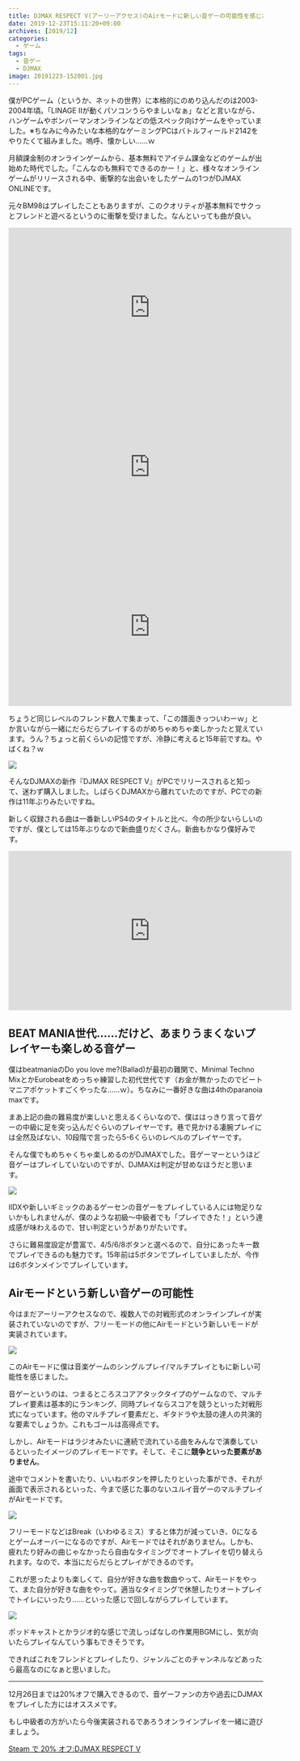 ```yaml
---
title: DJMAX RESPECT V(アーリーアクセス)のAirモードに新しい音ゲーの可能性を感じた
date: 2019-12-23T15:11:20+09:00
archives: [2019/12]
categories:
  - ゲーム
tags:
  - 音ゲー
  - DJMAX
image: 20191223-152001.jpg
---
```

僕がPCゲーム（というか、ネットの世界）に本格的にのめり込んだのは2003-2004年頃。「LINAGE IIが動くパソコンうらやましいなぁ」などと言いながら、ハンゲームやボンバーマンオンラインなどの低スペック向けゲームをやっていました。※ちなみに今みたいな本格的なゲーミングPCはバトルフィールド2142をやりたくて組みました。嗚呼、懐かしい……ｗ

<!--more-->

月額課金制のオンラインゲームから、基本無料でアイテム課金などのゲームが出始めた時代でした。「こんなのも無料でできるのかー！」と、様々なオンラインゲームがリリースされる中、衝撃的な出会いをしたゲームの1つがDJMAX ONLINEです。

元々BM98はプレイしたこともありますが、このクオリティが基本無料でサクっとフレンドと遊べるというのに衝撃を受けました。なんといっても曲が良い。

<iframe width="560" height="315" src="https://www.youtube.com/embed/ghLCHAHv-VY" frameborder="0" allow="accelerometer; autoplay; encrypted-media; gyroscope; picture-in-picture" allowfullscreen></iframe>

<iframe width="560" height="315" src="https://www.youtube.com/embed/Kj3Q91HGAhU" frameborder="0" allow="accelerometer; autoplay; encrypted-media; gyroscope; picture-in-picture" allowfullscreen></iframe>

<iframe width="560" height="315" src="https://www.youtube.com/embed/geMQTWSRlo4" frameborder="0" allow="accelerometer; autoplay; encrypted-media; gyroscope; picture-in-picture" allowfullscreen></iframe>

ちょうど同じレベルのフレンド数人で集まって、「この譜面きっついわーｗ」とか言いながら一緒にだらだらプレイするのがめちゃめちゃ楽しかったと覚えています。うん？ちょっと前くらいの記憶ですが、冷静に考えると15年前ですね。やばくね？ｗ

![](/images/006_o.jpg)

そんなDJMAXの新作『DJMAX RESPECT V』がPCでリリースされると知って、迷わず購入しました。しばらくDJMAXから離れていたのですが、PCでの新作は11年ぶりみたいですね。

新しく収録される曲は一番新しいPS4のタイトルと比べ、今の所少ないらしいのですが、僕としては15年ぶりなので新曲盛りだくさん。新曲もかなり僕好みです。

<iframe width="560" height="315" src="https://www.youtube.com/embed/QSFeCkvJMJg" frameborder="0" allow="accelerometer; autoplay; encrypted-media; gyroscope; picture-in-picture" allowfullscreen></iframe>

## BEAT MANIA世代……だけど、あまりうまくないプレイヤーも楽しめる音ゲー

僕はbeatmaniaのDo you love me?(Ballad)が最初の難関で、Minimal Techno MixとかEurobeatをめっちゃ練習した初代世代です（お金が無かったのでビートマニアポケットすごくやったな……ｗ）。ちなみに一番好きな曲は4thのparanoia maxです。

まあ上記の曲の難易度が楽しいと思えるくらいなので、僕ははっきり言って音ゲーの中級に足を突っ込んだぐらいのプレイヤーです。巷で見かける凄腕プレイには全然及ばない、10段階で言ったら5-6くらいのレベルのプレイヤーです。

そんな僕でもめちゃくちゃ楽しめるのがDJMAXでした。音ゲーマーというほど音ゲーはプレイしていないのですが、DJMAXは判定が甘めなほうだと思います。

![](/images/20191223-152726.jpg)

IIDXや新しいギミックのあるゲーセンの音ゲーをプレイしている人には物足りないかもしれませんが、僕のような初級〜中級者でも「プレイできた！」という達成感が味わえるので、甘い判定というがありがたいです。

さらに難易度設定が豊富で、4/5/6/8ボタンと選べるので、自分にあったキー数でプレイできるのも魅力です。15年前は5ボタンでプレイしていましたが、今作は6ボタンメインでプレイしています。

## Airモードという新しい音ゲーの可能性

今はまだアーリーアクセスなので、複数人での対戦形式のオンラインプレイが実装されていないのですが、フリーモードの他にAirモードという新しいモードが実装されています。

![](/images/d10988-403-675735-8.jpg)

このAirモードに僕は音楽ゲームのシングルプレイ/マルチプレイともに新しい可能性を感じました。

音ゲーというのは、つまるところスコアアタックタイプのゲームなので、マルチプレイ要素は基本的にランキング、同時プレイならスコアを競うといった対戦形式になっています。他のマルチプレイ要素だと、ギタドラや太鼓の達人の共演的な要素でしょうか。これもゴールは高得点です。

しかし、Airモードはラジオみたいに連続で流れている曲をみんなで演奏しているといったイメージのプレイモードです。そして、そこに**競争といった要素がありません**。

途中でコメントを書いたり、いいねボタンを押したりといった事ができ、それが画面で表示されるといった、今まで感じた事のないユルイ音ゲーのマルチプレイがAirモードです。

![](/images/d10988-403-650651-9.jpg)

フリーモードなどはBreak（いわゆるミス）すると体力が減っていき、0になるとゲームオーバーになるのですが、Airモードではそれがありません。しかも、疲れたり好みの曲じゃなかったら自由なタイミングでオートプレイを切り替えられます。なので、本当にだらだらとプレイができるのです。

これが思ったよりも楽しくて、自分が好きな曲を数曲やって、Airモードをやって、また自分が好きな曲をやって。適当なタイミングで休憩したりオートプレイでトイレにいったり……といった感じで回しながらプレイしています。

![](/images/20191223-154944.jpg)

ポッドキャストとかラジオ的な感じで流しっぱなしの作業用BGMにし、気が向いたらプレイなんていう事もできそうです。

できればこれをフレンドとプレイしたり、ジャンルごとのチャンネルなどあったら最高なのになぁと思いました。

---

12月26日までは20%オフで購入できるので、音ゲーファンの方や過去にDJMAXをプレイした方にはオススメです。

もし中級者の方がいたら今後実装されるであろうオンラインプレイを一緒に遊びましょう。

[Steam で 20% オフ:DJMAX RESPECT V](https://store.steampowered.com/app/960170/DJMAX_RESPECT_V/)